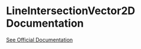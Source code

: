 # LineIntersectionVector2D Documentation
[See Official Documentation](https://vedantupmanyue.notion.site/Library-LineIntersectionVector-edcbb0df7a254305bb5e5ee1e7c12824)
